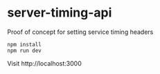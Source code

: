 # server-timing-api

Proof of concept for setting service timing headers

```
npm install
npm run dev
```

Visit http://localhost:3000
